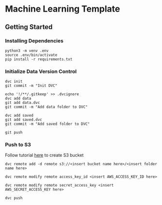 # Machine Learning Template

## Getting Started

### Installing Dependencies

```
python3 -m venv .env
source .env/bin/activate
pip install -r requirements.txt
```

### Initialize Data Version Control

```
dvc init
git commit -m "Init DVC"
```

```
echo '!/**/.gitkeep' >> .dvcignore
dvc add data
git add data.dvc
git commit -m "Add data folder to DVC"
```

```
dvc add saved
git add saved.dvc
git commit -m "Add saved folder to DVC"
```

```
git push
```

### Push to S3

Follow tutorial [here](https://docs.aws.amazon.com/AmazonS3/latest/userguide/creating-bucket.html) to create S3 bucket

```
dvc remote add -d remote s3://<insert bucket name here>/<insert folder name here>
```

```
dvc remote modify remote access_key_id <insert AWS_ACCESS_KEY_ID here>
```

```
dvc remote modify remote secret_access_key <insert AWS_SECRET_ACCESS_KEY here>
```

```
dvc push
```
